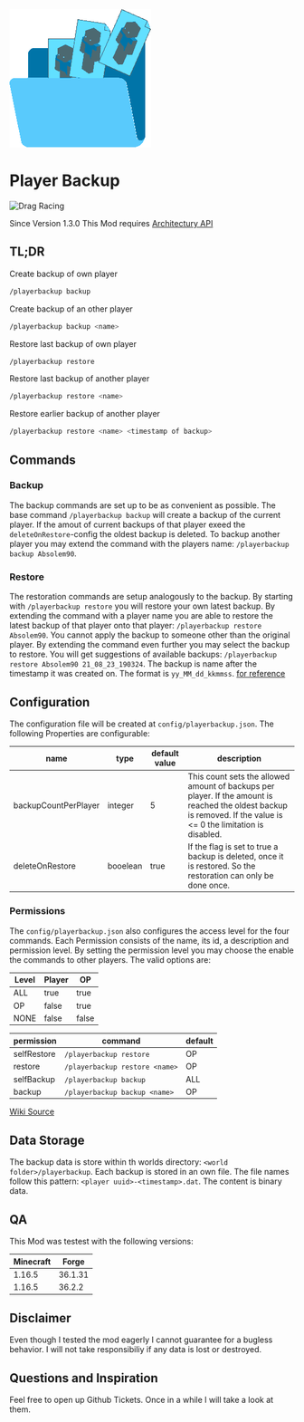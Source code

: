 ![Mod Logo](common/src/main/resources/assets/playerbackup/playerbackup_250.png)

# Player Backup

![Drag Racing](https://media.forgecdn.net/avatars/thumbnails/313/420/64/64/637408811378175814.png)

Since Version 1.3.0 This Mod requires [Architectury API](https://www.curseforge.com/minecraft/mc-mods/architectury-api) 

## TL;DR

Create backup of own player
```bash
/playerbackup backup
```

Create backup of an other player
```bash
/playerbackup backup <name>
```

Restore last backup of own player
```bash
/playerbackup restore
```

Restore last backup of another player
```bash
/playerbackup restore <name>
```

Restore earlier backup of another player
```bash
/playerbackup restore <name> <timestamp of backup>
```

## Commands
### Backup
The backup commands are set up to be as convenient as possible. The base command ``/playerbackup backup`` will create a backup of the current player. If the amout of current backups of that player exeed the ``deleteOnRestore``-config the oldest backup is deleted.
To backup another player you may extend the command with the players name: ``/playerbackup backup Absolem90``.

### Restore
The restoration commands are setup analogously to the backup. By starting with ``/playerbackup restore`` you will restore your own latest backup.
By extending the command with a player name you are able to restore the latest backup of that player onto that player: ``/playerbackup restore Absolem90``. You cannot apply the backup to someone other than the original player.
By extending the command even further you may select the backup to restore. You will get suggestions of available backups:
``/playerbackup restore Absolem90 21_08_23_190324``. The backup is name after the timestamp it was created on. The format is `yy_MM_dd_kkmmss`. [for reference](https://docs.oracle.com/javase/8/docs/api/java/time/format/DateTimeFormatter.html)

## Configuration
The configuration file will be created at ``config/playerbackup.json``.
The following Properties are configurable:

| name | type | default value | description |
| --- | --- | --- | --- |
| backupCountPerPlayer | integer | 5 | This count sets the allowed amount of backups per player. If the amount is reached the oldest backup is removed. If the value is <= 0 the limitation is disabled. |
| deleteOnRestore | booelean | true | If the flag is set to true a backup is deleted, once it is restored. So the restoration can only be done once.|


### Permissions
The ``config/playerbackup.json`` also configures the access level for the four commands.
Each Permission consists of the name, its id, a description and permission level.
By setting the permission level you may choose the enable the commands to other players. The valid options are:

| Level | Player | OP |
| --- | --- | --- |
| ALL | true | true |
| OP | false | true |
| NONE | false | false |

| permission | command | default |
| --- | --- | --- |
| selfRestore | ``/playerbackup restore`` | OP |
| restore | ``/playerbackup restore <name>`` | OP | 
| selfBackup | ``/playerbackup backup`` | ALL |
| backup | ``/playerbackup backup <name>`` | OP |

[Wiki Source](https://nekoyue.github.io/ForgeJavaDocs-NG/javadoc/1.16.5/net/minecraftforge/server/permission/DefaultPermissionLevel.html)

## Data Storage
The backup data is store within th worlds directory: `<world folder>/playerbackup`. Each backup is stored in an own file. The file names follow this pattern:
`<player uuid>-<timestamp>.dat`. The content is binary data.

## QA
This Mod was testest with the following versions:

| Minecraft | Forge |
| --- | --- |
| 1.16.5 | 36.1.31 |
| 1.16.5 | 36.2.2 |

## Disclaimer
Even though I tested the mod eagerly I cannot guarantee for a bugless behavior. I will not take responsibiliy if any data is lost or destroyed.

## Questions and Inspiration
Feel free to open up Github Tickets. Once in a while I will take a look at them. 